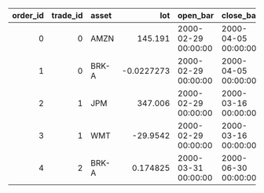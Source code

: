 |   order_id |   trade_id | asset   |         lot | open_bar            | close_bar           | shut_bar            |   take |   stop |      pnl |
|-----------:|-----------:|:--------|------------:|:--------------------|:--------------------|:--------------------|-------:|-------:|---------:|
|          0 |          0 | AMZN    | 145.191     | 2000-02-29 00:00:00 | 2000-04-05 00:00:00 | 2000-05-29 00:00:00 |   1000 |  -1000 | -970.962 |
|          1 |          0 | BRK-A   |  -0.0227273 | 2000-02-29 00:00:00 | 2000-04-05 00:00:00 | 2000-05-29 00:00:00 |   1000 |  -1000 | -288.636 |
|          2 |          1 | JPM     | 347.006     | 2000-02-29 00:00:00 | 2000-03-16 00:00:00 | 2000-05-29 00:00:00 |   1000 |  -1000 | 1318.68  |
|          3 |          1 | WMT     | -29.9542    | 2000-02-29 00:00:00 | 2000-03-16 00:00:00 | 2000-05-29 00:00:00 |   1000 |  -1000 | -121.923 |
|          4 |          2 | BRK-A   |   0.174825  | 2000-03-31 00:00:00 | 2000-06-30 00:00:00 | 2000-06-30 00:00:00 |   1000 |  -1000 | -594.406 |